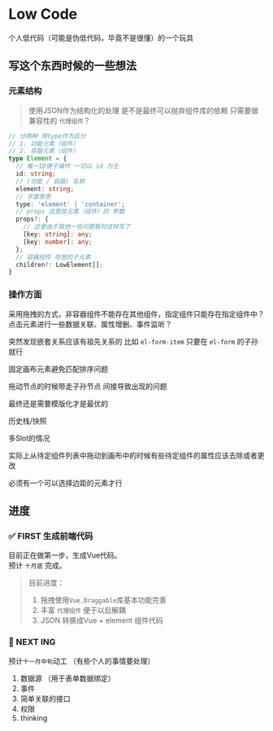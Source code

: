 # Low Code 

个人低代码（可能是伪低代码，毕竟不是很懂）的一个玩具

## 写这个东西时候的一些想法

### 元素结构
> 使用JSON作为结构化的处理 是不是最终可以抛弃组件库的依赖 只需要做兼容性的 `代理组件`？

```TypeScript
// 分两种 用type作为区分
// 1. 功能元素（组件）
// 2. 容器元素（组件）
type Element = {
  // 唯一ID便于操作 一切以 id 为主
  id: string;
  // (功能 / 容器) 名称
  element: string;
  // 字面意思
  type: 'element' | 'container';
  // props 这里放元素（组件）的 参数
  props?: {
    // 这里由于其他一些问题暂时这样写了
    [key: string]: any;
    [key: number]: any;
  };
  // 容器组件 存放的子元素
  children?: LowElement[];
}
```

### 操作方面

采用拖拽的方式，非容器组件不能存在其他组件，指定组件只能存在指定组件中？  
点击元素进行一些数据关联、属性增删、事件监听？  

突然发现嵌套关系应该有祖先关系的 比如 `el-form-item` 只要在 `el-form` 的子孙就行  

固定画布元素避免匹配排序问题   

拖动节点的时候带走子孙节点 间接导致出现的问题

最终还是需要模版化才是最优的

历史栈/快照  

多Slot的情况  

实际上从待定组件列表中拖动到画布中的时候有些待定组件的属性应该去除或者更改  

必须有一个可以选择边距的元素才行  

## 进度

### ✅ FIRST 生成前端代码

目前正在做第一步，生成Vue代码。  
预计 `十月底` 完成。

> 目前进度：   
> 1. 拖拽使用`Vue.Draggable`库基本功能完善  
> 2. 丰富 `代理组件` 便于以后解耦  
> 3. JSON 转换成Vue + element 组件代码

### 🙆 NEXT ING

预计`十一月中旬`动工 （有些个人的事情要处理）

1. 数据源 （用于表单数据绑定）   
2. 事件  
3. 简单关联的接口
4. 权限
5. thinking